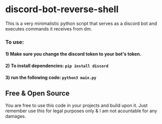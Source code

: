 # discord-bot-reverse-shell
This is a very minimalistic python script that serves as a discord bot and executes commands it receives from dm.

### To use:
#### 1) Make sure you change the discord token to your bot's token.
#### 2) To install dependencies: `pip install discord`
#### 3) run the following code: `python3 main.py`

## Free & Open Source
You are free to use this code in your projects and build upon it. Just remember use this for legal purposes only & I am not acountable for any damages.
